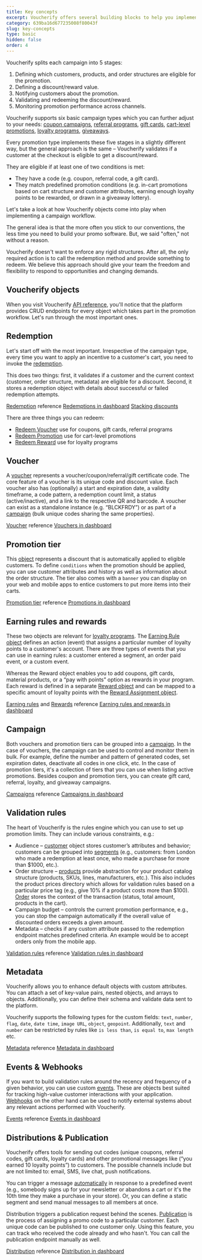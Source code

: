 ```yaml
---
title: Key concepts
excerpt: Voucherify offers several building blocks to help you implement promotional campaigns and integrate it with your stack. 
category: 639ba16d677235008f80043f
slug: key-concepts
type: basic
hidden: false
order: 4
---
```


Voucherify splits each campaign into 5 stages:

1. Defining which customers, products, and order structures are eligible for the promotion.
2. Defining a discount/reward value.
3. Notifying customers about the promotion.
4. Validating and redeeming the discount/reward.
5. Monitoring promotion performance across channels.

Voucherify supports six basic campaign types which you can further adjust to your needs: [coupon campaigns](discount-effects), [referral programs](referral-program), [gift cards](prepaid-gift-cards), [cart-level promotions](stacking-promotion-tiers), [loyalty programs](loyalty-program), [giveaways](give-item-for-free-unit-discount).

Every promotion type implements these five stages in a slightly different way, but the general approach is the same – Voucherify validates if a customer at the checkout is eligible to get a discount/reward. 

They are eligible if at least one of two conditions is met:

* They have a code (e.g. coupon, referral code, a gift card).
* They match predefined promotion conditions (e.g. in-cart promotions based on cart structure and customer attributes, earning enough loyalty points to be rewarded, or drawn in a giveaway lottery).

Let's take a look at how Voucherify objects come into play when implementing a campaign workflow.

The general idea is that the more often you stick to our conventions, the less time you need to build your promo software. But, we said "often," not without a reason. 

Voucherify doesn't want to enforce any rigid structures. After all, the only required action is to call the redemption method and provide something to redeem. We believe this approach should give your team the freedom and flexibility to respond to opportunities and changing demands.

## Voucherify objects

When you visit Voucherify [API reference](https://docs.voucherify.io/reference), you'll notice that the platform provides CRUD endpoints for every object which takes part in the promotion workflow. Let's run through the most important ones.


## Redemption

Let's start off with the most important. Irrespective of the campaign type, every time you want to apply an incentive to a customer's cart, you need to invoke the [redemption](https://docs.voucherify.io/reference/the-redemption-object). 

This does two things: first, it validates if a customer and the current context (customer, order structure, metadata) are eligible for a discount. Second, it stores a redemption object with details about successful or failed redemption attempts. 

[Redemption](https://docs.voucherify.io/docs/redemption) reference
[Redemptions in dashboard](https://support.voucherify.io/article/20-how-can-i-track-redemptions)
[Stacking discounts](doc:stacking) 

There are three things you can redeem:

* [Redeem Voucher](https://docs.voucherify.io/reference/redeem-voucher)  use for coupons, gift cards, referral programs
* [Redeem Promotion](https://docs.voucherify.io/reference/redeem-promotion) use for cart-level promotions
* [Redeem Reward](https://docs.voucherify.io/reference/redeem-loyalty-card) use for loyalty programs


## Voucher

A [voucher](https://docs.voucherify.io/reference#the-voucher-object) represents a voucher/coupon/referral/gift certificate code. The core feature of a voucher is its unique code and discount value. Each voucher also has (optionally) a start and expiration date, a validity timeframe, a code pattern, a redemption count limit, a status (active/inactive), and a link to the respective QR and barcode. A voucher can exist as a standalone instance (e.g. “BLCKFRDY”) or as part of a [campaign](https://docs.voucherify.io/docs/campaigns-1) (bulk unique codes sharing the same properties).

[Voucher](https://docs.voucherify.io/docs/vouchers-1) reference
[Vouchers in dashboard](https://support.voucherify.io/article/512-complete-user-guide-on-discounts)


## Promotion tier

This [object](https://docs.voucherify.io/reference#the-promotion-object) represents a discount that is automatically applied to eligible customers. To define `conditions` when the promotion should be applied, you can use customer attributes and history as well as information about the order structure. The tier also comes with a `banner` you can display on your web and mobile apps to entice customers to put more items into their carts. 

[Promotion tier](https://docs.voucherify.io/docs/promotion-tier) reference
[Promotions in dashboard](https://support.voucherify.io/article/519-create-cart-level-promotions)


## Earning rules and rewards

These two objects are relevant for [loyalty programs](https://docs.voucherify.io/docs/loyalty-program). The [Earning Rule object](https://docs.voucherify.io/reference#create-earning-rule) defines an action (event) that assigns a particular number of loyalty points to a customer's account. There are three types of events that you can use in earning rules: a customer entered a segment, an order paid event, or a custom event.

Whereas the Reward object enables you to add coupons, gift cards, material products, or a “pay with points” option as rewards in your program. Each reward is defined in a separate [Reward object](https://docs.voucherify.io/reference#the-reward-object) and can be mapped to a specific amount of loyalty points with the [Reward Assignment object](https://docs.voucherify.io/reference#list-reward-assignments-1).

[Earning rules](doc:earning-rules) and [Rewards](doc:rewards) reference
[Earning rules and rewards in dashboard](https://support.voucherify.io/article/491-getting-started-with-loyalty-programs)


## Campaign

Both vouchers and promotion tiers can be grouped into a [campaign](https://docs.voucherify.io/reference#the-campaign-object). In the case of vouchers, the campaign can be used to control and monitor them in bulk. For example, define the number and pattern of generated codes, set expiration dates, deactivate all codes in one click, etc. In the case of promotion tiers, it's a collection of tiers that you can use when listing active promotions. Besides coupon and promotion tiers, you can create gift card, referral, loyalty, and giveaway campaigns.

[Campaigns](https://docs.voucherify.io/docs/campaigns-1) reference
[Campaigns in dashboard](https://support.voucherify.io/article/64-maintenance)


## Validation rules

The heart of Voucherify is the rules engine which you can use to set up promotion limits. They can include various constraints, e.g.:


* Audience – [customer](https://docs.voucherify.io/docs/customers) object stores customer’s attributes and behavior; customers can be grouped into [segments](https://docs.voucherify.io/docs/customers#segments)  (e.g., customers: from London who made a redemption at least once, who made a purchase for more than $1000, etc.).
* Order structure – [products](https://docs.voucherify.io/docs/products) provide abstraction for your product catalog structure (products, SKUs, lines, manufacturers, etc.). This also includes the product prices directory which allows for validation rules based on a particular price tag (e.g., give 10% if a product costs more than $100). [Order](https://docs.voucherify.io/docs/orders-1) stores the context of the transaction (status, total amount, products in the cart).
* Campaign budget – controls the current promotion performance, e.g., you can stop the campaign automatically if the overall value of discounted orders exceeds a given amount.
* Metadata – checks if any custom attribute passed to the redemption endpoint matches predefined criteria. An example would be to accept orders only from the mobile app.

[Validation rules](https://docs.voucherify.io/docs/validation-rules) reference
[Validation rules in dashboard](https://support.voucherify.io/article/529-validation-rules-campaign-limits)

## Metadata

Voucherify allows you to enhance default objects with custom attributes. You can attach a set of key-value pairs, nested objects, and arrays to objects. Additionally, you can define their schema and validate data sent to the platform.

Voucherify supports the following types for the custom fields: `text`, `number`, `flag`, `date`, `date time`, `image URL`, `object`, `geopoint`. Additionally, `text` and `number` can be restricted by rules like `is less than`, `is equal to`, `max length` etc.

[Metadata](doc:metadata-custom-fields) reference
[Metadata in dashboard](https://support.voucherify.io/article/99-schema-validation-metadata)


## Events & Webhooks

If you want to build validation rules around the recency and frequency of a given behavior, you can use custom [events](https://docs.voucherify.io/reference/the-custom-event-object). These are objects best suited for tracking high-value customer interactions with your application. [Webhooks](https://docs.voucherify.io/docs/webhooks) on the other hand can be used to notify external systems about any relevant actions performed with Voucherify.

[Events](ref:the-custom-event-object) reference
[Events in dashboard](https://support.voucherify.io/article/111-custom-events)

## Distributions & Publication

Voucherify offers tools for sending out codes (unique coupons, referral codes, gift cards, loyalty cards) and other promotional messages like (“you earned 10 loyalty points”) to customers. The possible channels include but are not limited to: email, SMS, live chat, push notifications.

You can trigger a message [automatically](https://docs.voucherify.io/docs/automatic-delivery) in response to a predefined event (e.g., somebody signs up for your newsletter or abandons a cart or it's the 10th time they make a purchase in your store). Or, you can define a static segment and send manual messages to all members at once.

Distribution triggers a publication request behind the scenes. [Publication](https://docs.voucherify.io/docs/distribution#publish-with-the-api) is the process of assigning a promo code to a particular customer. Each unique code can be published to one customer only. Using this feature, you can track who received the code already and who hasn't. You can call the publication endpoint manually as well.

[Distribution](doc:distribution) reference
[Distribution in dashboard](https://support.voucherify.io/article/19-how-does-the-distribution-manager-work)